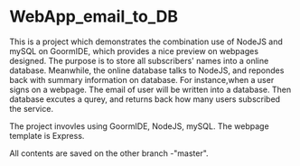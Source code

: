 # WebApp_email_to_DB
This is a project which demonstrates the combination use of NodeJS and mySQL on GoormIDE, which provides a nice preview on webpages designed. The purpose is to store all subscribers' names into a online database. Meanwhile, the online database talks to NodeJS, and repondes back with summary information on database. For instance,when a user signs on a webpage. The email of user will be written into a database. Then database excutes a qurey, and returns back how many users subscribed the service.

The project invovles using GoormIDE, NodeJS, mySQL. The webpage template is Express.

All contents are saved on the other branch -"master".
